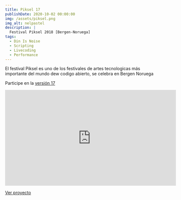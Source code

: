 ```yaml
---
title: Piksel 17
publishDate: 2020-10-02 00:00:00
img: /assets/piksel.png
img_alt: nelpastel
description: |
  Festival Piksel 2018 [Bergen-Noruega]
tags:
  - Din Is Noise
  - Scripting
  - Livecoding
  - Performance
---
```



El festival Piksel es uno de los festivales de artes tecnologicas más importante del mundo dew codigo abierto, se celebra en Bergen Noruega 

Participe en la <a href="https://17.piksel.no/">versión 17  </a>
<iframe width="560" height="315" src="https://www.youtube.com/embed/X5PpvNQk-J0?si=yUztlDUwbgVQpmby" title="YouTube video player" frameborder="0" allow="accelerometer; autoplay; clipboard-write; encrypted-media; gyroscope; picture-in-picture; web-share" referrerpolicy="strict-origin-when-cross-origin" allowfullscreen></iframe>

<a href="https://17.piksel.no/?p=30" target="_blank">Ver proyecto </a>
